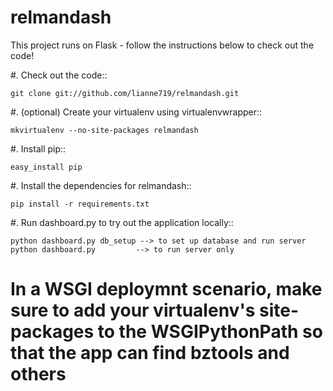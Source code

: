 relmandash
==========

This project runs on Flask - follow the instructions below to check out the code!

#. Check out the code::

    git clone git://github.com/lianne719/relmandash.git
    
#. (optional) Create your virtualenv using virtualenvwrapper::

    mkvirtualenv --no-site-packages relmandash
    
#. Install pip::

    easy_install pip
    
#. Install the dependencies for relmandash::

    pip install -r requirements.txt
    
#. Run dashboard.py to try out the application locally::

    python dashboard.py db_setup --> to set up database and run server
    python dashboard.py         --> to run server only

# In a WSGI deploymnt scenario, make sure to add your virtualenv's site-packages to the WSGIPythonPath so that the app can find bztools and others